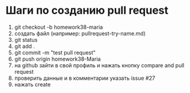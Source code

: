 # Шаги по созданию pull request

1. git checkout -b homework38-maria
2. создать файл (например: pullrequest-try-name.md)
3. git status
4. git add . 
5. git commit -m "test pull request"
6. git push origin homework38-Maria
7. на github зайти в свой профиль и нажать кнопку compare and pull request
8. проверить данные и в комментарии указать issue #27
9. нажать create